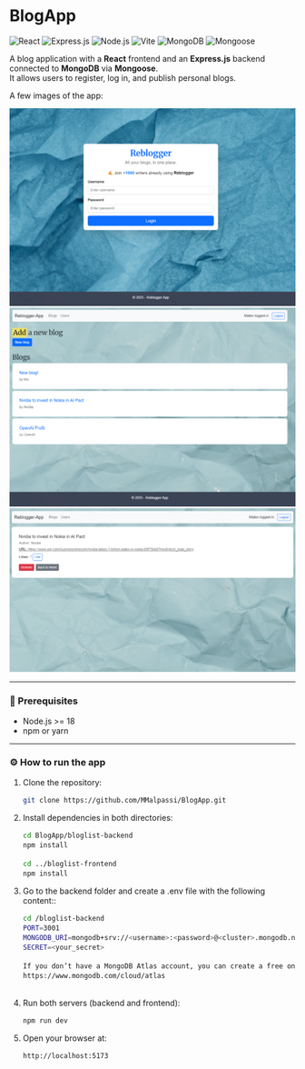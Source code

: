 # BlogApp 

![React](https://img.shields.io/badge/react-61DBFB?style=for-the-badge&logo=react&logoColor=black)
![Express.js](https://img.shields.io/badge/express.js-000000?style=for-the-badge&logo=express&logoColor=white)
![Node.js](https://img.shields.io/badge/node.js-339933?style=for-the-badge&logo=node.js&logoColor=white)
![Vite](https://img.shields.io/badge/vite-646CFF?style=for-the-badge&logo=vite&logoColor=white)
![MongoDB](https://img.shields.io/badge/mongodb-47A248?style=for-the-badge&logo=mongodb&logoColor=white)
![Mongoose](https://img.shields.io/badge/mongoose-880000?style=for-the-badge&logo=mongoose&logoColor=white)

A blog application with a **React** frontend and an **Express.js** backend connected to **MongoDB** via **Mongoose**.  
It allows users to register, log in, and publish personal blogs.

A few images of the app:
<p align="center">
  <img src="assets/login.png" alt="Login Page" width="600"/>
  <img src="assets/home.png" alt="Home Page" width="600"/>
  <img src="assets/blog.png" alt="Blog Page" width="600"/>
</p>


---

### 🧩 Prerequisites

- Node.js >= 18  
- npm or yarn  

---

### ⚙️ How to run the app

1. Clone the repository:
   ```bash
   git clone https://github.com/MMalpassi/BlogApp.git

2. Install dependencies in both directories:
   ```bash
   cd BlogApp/bloglist-backend
   npm install

   cd ../bloglist-frontend
   npm install

3. Go to the backend folder and create a .env file with the following content::
   ```bash
   cd /bloglist-backend
   PORT=3001
   MONGODB_URI=mongodb+srv://<username>:<password>@<cluster>.mongodb.net/<database_name>?retryWrites=true&w=majority
   SECRET=<your_secret>
   
   If you don’t have a MongoDB Atlas account, you can create a free one here:
   https://www.mongodb.com/cloud/atlas
  

3. Run both servers (backend and frontend):
   ```bash
   npm run dev

4. Open your browser at:
   ```bash
   http://localhost:5173
